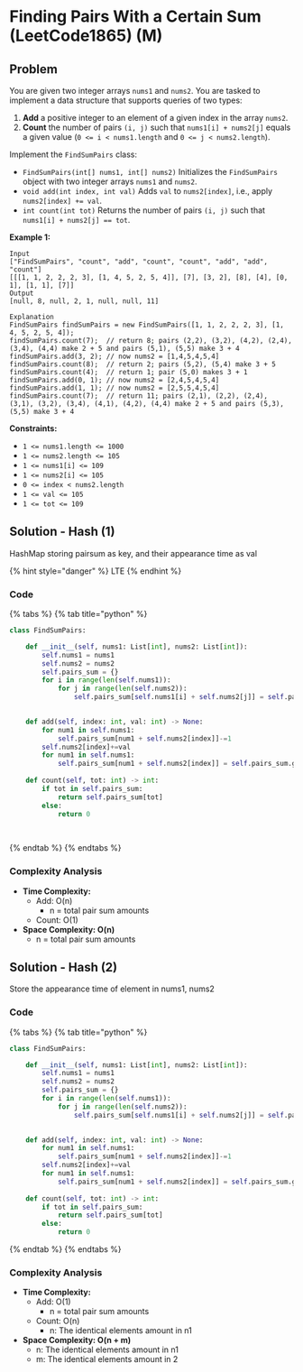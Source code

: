 # Finding Pairs With a Certain Sum (LeetCode1865) (M)

## Problem



You are given two integer arrays `nums1` and `nums2`. You are tasked to implement a data structure that supports queries of two types:

1. **Add** a positive integer to an element of a given index in the array `nums2`.
2. **Count** the number of pairs `(i, j)` such that `nums1[i] + nums2[j]` equals a given value (`0 <= i < nums1.length` and `0 <= j < nums2.length`).

Implement the `FindSumPairs` class:

* `FindSumPairs(int[] nums1, int[] nums2)` Initializes the `FindSumPairs` object with two integer arrays `nums1` and `nums2`.
* `void add(int index, int val)` Adds `val` to `nums2[index]`, i.e., apply `nums2[index] += val`.
* `int count(int tot)` Returns the number of pairs `(i, j)` such that `nums1[i] + nums2[j] == tot`.

**Example 1:**

```
Input
["FindSumPairs", "count", "add", "count", "count", "add", "add", "count"]
[[[1, 1, 2, 2, 2, 3], [1, 4, 5, 2, 5, 4]], [7], [3, 2], [8], [4], [0, 1], [1, 1], [7]]
Output
[null, 8, null, 2, 1, null, null, 11]

Explanation
FindSumPairs findSumPairs = new FindSumPairs([1, 1, 2, 2, 2, 3], [1, 4, 5, 2, 5, 4]);
findSumPairs.count(7);  // return 8; pairs (2,2), (3,2), (4,2), (2,4), (3,4), (4,4) make 2 + 5 and pairs (5,1), (5,5) make 3 + 4
findSumPairs.add(3, 2); // now nums2 = [1,4,5,4,5,4]
findSumPairs.count(8);  // return 2; pairs (5,2), (5,4) make 3 + 5
findSumPairs.count(4);  // return 1; pair (5,0) makes 3 + 1
findSumPairs.add(0, 1); // now nums2 = [2,4,5,4,5,4]
findSumPairs.add(1, 1); // now nums2 = [2,5,5,4,5,4]
findSumPairs.count(7);  // return 11; pairs (2,1), (2,2), (2,4), (3,1), (3,2), (3,4), (4,1), (4,2), (4,4) make 2 + 5 and pairs (5,3), (5,5) make 3 + 4
```

**Constraints:**

* `1 <= nums1.length <= 1000`
* `1 <= nums2.length <= 105`
* `1 <= nums1[i] <= 109`
* `1 <= nums2[i] <= 105`
* `0 <= index < nums2.length`
* `1 <= val <= 105`
* `1 <= tot <= 109`

## Solution - Hash (1)

HashMap storing pairsum as key, and their appearance time as val&#x20;

{% hint style="danger" %}
LTE
{% endhint %}

### Code

{% tabs %}
{% tab title="python" %}
```python
class FindSumPairs:

    def __init__(self, nums1: List[int], nums2: List[int]):
        self.nums1 = nums1
        self.nums2 = nums2
        self.pairs_sum = {}
        for i in range(len(self.nums1)):
            for j in range(len(self.nums2)):
                self.pairs_sum[self.nums1[i] + self.nums2[j]] = self.pairs_sum.get(self.nums1[i] + self.nums2[j], 0) + 1
        

    def add(self, index: int, val: int) -> None:
        for num1 in self.nums1:
            self.pairs_sum[num1 + self.nums2[index]]-=1
        self.nums2[index]+=val
        for num1 in self.nums1:
            self.pairs_sum[num1 + self.nums2[index]] = self.pairs_sum.get(num1 + self.nums2[index], 0) + 1
    
    def count(self, tot: int) -> int:
        if tot in self.pairs_sum:
            return self.pairs_sum[tot]
        else:
            return 0
                    
        
```
{% endtab %}
{% endtabs %}

### Complexity Analysis

* **Time Complexity:**
  * Add: O(n)
    * n = total pair sum amounts
  * Count: O(1)
* **Space Complexity: O(n)**
  * n = total pair sum amounts



## Solution - Hash (2)

Store the appearance time of element in nums1, nums2&#x20;

### Code

{% tabs %}
{% tab title="python" %}
```python
class FindSumPairs:

    def __init__(self, nums1: List[int], nums2: List[int]):
        self.nums1 = nums1
        self.nums2 = nums2
        self.pairs_sum = {}
        for i in range(len(self.nums1)):
            for j in range(len(self.nums2)):
                self.pairs_sum[self.nums1[i] + self.nums2[j]] = self.pairs_sum.get(self.nums1[i] + self.nums2[j], 0) + 1
        

    def add(self, index: int, val: int) -> None:
        for num1 in self.nums1:
            self.pairs_sum[num1 + self.nums2[index]]-=1
        self.nums2[index]+=val
        for num1 in self.nums1:
            self.pairs_sum[num1 + self.nums2[index]] = self.pairs_sum.get(num1 + self.nums2[index], 0) + 1
    
    def count(self, tot: int) -> int:
        if tot in self.pairs_sum:
            return self.pairs_sum[tot]
        else:
            return 0
```
{% endtab %}
{% endtabs %}

### Complexity Analysis

* **Time Complexity:**
  * Add: O(1)
    * n = total pair sum amounts
  * Count: O(n)
    * n: The identical elements amount in n1
* **Space Complexity: O(n + m)**
  * n: The identical elements amount in n1
  * m: The identical elements amount in 2
